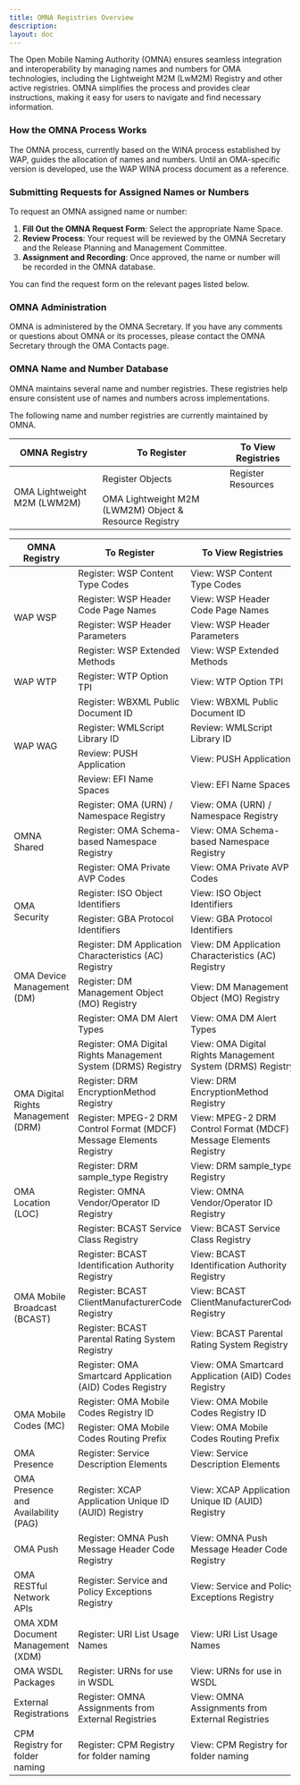 ```yaml
---
title: OMNA Registries Overview
description:
layout: doc
---
```


The Open Mobile Naming Authority (OMNA) ensures seamless integration and interoperability by managing names and numbers for OMA technologies, including the Lightweight M2M (LwM2M) Registry and other active registries. OMNA simplifies the process and provides clear instructions, making it easy for users to navigate and find necessary information.

### How the OMNA Process Works

The OMNA process, currently based on the WINA process established by WAP, guides the allocation of names and numbers. Until an OMA-specific version is developed, use the WAP WINA process document as a reference.

### Submitting Requests for Assigned Names or Numbers

To request an OMNA assigned name or number:

1. **Fill Out the OMNA Request Form**: Select the appropriate Name Space.
2. **Review Process**: Your request will be reviewed by the OMNA Secretary and the Release Planning and Management Committee.
3. **Assignment and Recording**: Once approved, the name or number will be recorded in the OMNA database.

You can find the request form on the relevant pages listed below.

### OMNA Administration

OMNA is administered by the OMNA Secretary. If you have any comments or questions about OMNA or its processes, please contact the OMNA Secretary through the OMA Contacts page.

### OMNA Name and Number Database

OMNA maintains several name and number registries. These registries help ensure consistent use of names and numbers across implementations.

The following name and number registries are currently maintained by OMNA.

<table>
  <thead>
    <tr>
      <th>OMNA Registry</th>
      <th>To Register</th>
      <th>To View Registries</th>
    </tr>
  </thead>
  <tbody>
    <tr>
      <td rowspan="3">OMA Lightweight M2M (LWM2M)</td>
      <td>Register Objects</td>
      <td>Register Resources</td>
    </tr>
    <tr>
      <td>OMA Lightweight M2M (LWM2M) Object & Resource Registry</td>
      <td></td>
    </tr>
  </tbody>
  </table>

<table>
  <thead>
    <tr>
      <th>OMNA Registry</th>
      <th>To Register</th>
      <th>To View Registries</th>
    </tr>
  </thead>
  <tbody>
    <tr>
      <td rowspan="4">WAP WSP</td>
      <td>Register: WSP Content Type Codes</td>
      <td>View: WSP Content Type Codes</td>
    </tr>
    <tr>
      <td>Register: WSP Header Code Page Names</td>
      <td>View: WSP Header Code Page Names</td>
    </tr>
    <tr>
      <td>Register: WSP Header Parameters</td>
      <td>View: WSP Header Parameters</td>
    </tr>
    <tr>
      <td>Register: WSP Extended Methods</td>
      <td>View: WSP Extended Methods</td>
    </tr>
    <tr>
      <td>WAP WTP</td>
      <td>Register: WTP Option TPI</td>
      <td>View: WTP Option TPI</td>
    </tr>
    <tr>
      <td rowspan="4">WAP WAG</td>
      <td>Register: WBXML Public Document ID</td>
      <td>View: WBXML Public Document ID</td>
    </tr>
    <tr>
      <td>Register: WMLScript Library ID</td>
      <td>Review: WMLScript Library ID</td>
    </tr>
    <tr>
      <td>Review: PUSH Application</td>
      <td>View: PUSH Application</td>
    </tr>
    <tr>
      <td>Review: EFI Name Spaces</td>
      <td>View: EFI Name Spaces</td>
    </tr>
    <tr>
      <td rowspan="3">OMNA Shared</td>
      <td>Register: OMA (URN) / Namespace Registry</td>
      <td>View: OMA (URN) / Namespace Registry</td>
    </tr>
    <tr>
      <td>Register: OMA Schema-based Namespace Registry</td>
      <td>View: OMA Schema-based Namespace Registry</td>
    </tr>
    <tr>
      <td>Register: OMA Private AVP Codes</td>
      <td>View: OMA Private AVP Codes</td>
    </tr>
    <tr>
      <td rowspan="2">OMA Security</td>
      <td>Register: ISO Object Identifiers</td>
      <td>View: ISO Object Identifiers</td>
    </tr>
    <tr>
      <td>Register: GBA Protocol Identifiers</td>
      <td>View: GBA Protocol Identifiers</td>
    </tr>
    <tr>
      <td rowspan="3">OMA Device Management (DM)</td>
      <td>Register: DM Application Characteristics (AC) Registry</td>
      <td>View: DM Application Characteristics (AC) Registry</td>
    </tr>
    <tr>
      <td>Register: DM Management Object (MO) Registry</td>
      <td>View: DM Management Object (MO) Registry</td>
    </tr>
    <tr>
      <td>Register: OMA DM Alert Types</td>
      <td>View: OMA DM Alert Types</td>
    </tr>
    <tr>
      <td rowspan="4">OMA Digital Rights Management (DRM)</td>
      <td>Register: OMA Digital Rights Management System (DRMS) Registry</td>
      <td>View: OMA Digital Rights Management System (DRMS) Registry</td>
    </tr>
    <tr>
      <td>Register: DRM EncryptionMethod Registry</td>
      <td>View: DRM EncryptionMethod Registry</td>
    </tr>
    <tr>
      <td>Register: MPEG-2 DRM Control Format (MDCF) Message Elements Registry</td>
      <td>View: MPEG-2 DRM Control Format (MDCF) Message Elements Registry</td>
    </tr>
    <tr>
      <td>Register: DRM sample_type Registry</td>
      <td>View: DRM sample_type Registry</td>
    </tr>
    <tr>
      <td>OMA Location (LOC)</td>
      <td>Register: OMNA Vendor/Operator ID Registry</td>
      <td>View: OMNA Vendor/Operator ID Registry</td>
    </tr>
    <tr>
      <td rowspan="5">OMA Mobile Broadcast (BCAST)</td>
      <td>Register: BCAST Service Class Registry</td>
      <td>View: BCAST Service Class Registry</td>
    </tr>
    <tr>
      <td>Register: BCAST Identification Authority Registry</td>
      <td>View: BCAST Identification Authority Registry</td>
    </tr>
    <tr>
      <td>Register: BCAST ClientManufacturerCode Registry</td>
      <td>View: BCAST ClientManufacturerCode Registry</td>
    </tr>
    <tr>
      <td>Register: BCAST Parental Rating System Registry</td>
      <td>View: BCAST Parental Rating System Registry</td>
    </tr>
    <tr>
      <td>Register: OMA Smartcard Application (AID) Codes Registry</td>
      <td>View: OMA Smartcard Application (AID) Codes Registry</td>
      <td></td>
    </tr>
    <tr>
      <td rowspan="2">OMA Mobile Codes (MC)</td>
      <td>Register: OMA Mobile Codes Registry ID</td>
      <td>View: OMA Mobile Codes Registry ID</td>
    </tr>
    <tr>
      <td>Register: OMA Mobile Codes Routing Prefix</td>
      <td>View: OMA Mobile Codes Routing Prefix</td>
    </tr>
    <tr>
      <td>OMA Presence</td>
      <td>Register: Service Description Elements</td>
      <td>View: Service Description Elements</td>
    </tr>
    <tr>
      <td>OMA Presence and Availability (PAG)</td>
      <td>Register: XCAP Application Unique ID (AUID) Registry</td>
      <td>View: XCAP Application Unique ID (AUID) Registry</td>
    </tr>
    <tr>
      <td>OMA Push</td>
      <td>Register: OMNA Push Message Header Code Registry</td>
      <td>View: OMNA Push Message Header Code Registry</td>
    </tr>
    <tr>
      <td>OMA RESTful Network APIs</td>
      <td>Register: Service and Policy Exceptions Registry</td>
      <td>View: Service and Policy Exceptions Registry</td>
    </tr>
    <tr>
      <td>OMA XDM Document Management (XDM)</td>
      <td>Register: URI List Usage Names</td>
      <td>View: URI List Usage Names</td>
    </tr>
    <tr>
      <td>OMA WSDL Packages</td>
      <td>Register: URNs for use in WSDL</td>
      <td>View: URNs for use in WSDL</td>
    </tr>
    <tr>
      <td>External Registrations</td>
      <td>Register: OMNA Assignments from External Registries</td>
      <td>View: OMNA Assignments from External Registries</td>
    </tr>
    <tr>
      <td>CPM Registry for folder naming</td>
      <td>Register: CPM Registry for folder naming</td>
      <td>View: CPM Registry for folder naming</td>
    </tr>
  </tbody>
</table>

